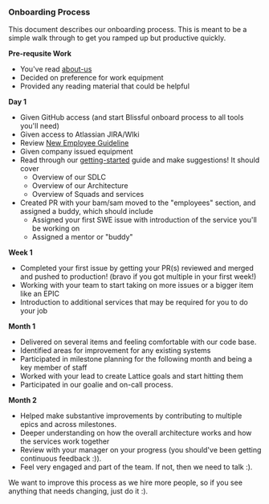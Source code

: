 ### Onboarding Process

This document describes our onboarding process.  This is meant to be a simple walk through to get you ramped up but productive quickly.

__Pre-requsite Work__

* You've read [about-us](https://github.com/packethost/about-us)
* Decided on preference for work equipment
* Provided any reading material that could be helpful

__Day 1__

* Given GitHub access (and start Blissful onboard process to all tools you'll need)
* Given access to Atlassian JIRA/WIki
* Review [New Employee Guideline](https://packet.atlassian.net/wiki/spaces/ID/pages/33169/New+Employee+Guide)
* Given company issued equipment
* Read through our [getting-started](https://github.com/packethost/getting-started) guide and make suggestions!  It should cover
  * Overview of our SDLC
  * Overview of our Architecture
  * Overview of Squads and services
* Created PR with your bam/sam moved to the "employees" section, and assigned a buddy, which should include
  * Assigned your first SWE issue with introduction of the service you'll be working on
  * Assigned a mentor or "buddy"

__Week 1__

* Completed your first issue by getting your PR(s) reviewed and merged and pushed to production! (bravo if you got multiple in your first week!)
* Working with your team to start taking on more issues or a bigger item like an EPIC
* Introduction to additional services that may be required for you to do your job

__Month 1__

* Delivered on several items and feeling comfortable with our code base.
* Identified areas for improvement for any existing systems
* Participated in milestone planning for the following month and being a key member of staff
* Worked with your lead to create Lattice goals and start hitting them
* Participated in our goalie and on-call process.

__Month 2__

* Helped make substantive improvements by contributing to multiple epics and across milestones.
* Deeper understanding on how the overall architecture works and how the services work together
* Review with your manager on your progress (you should've been getting continuous feedback :)).
* Feel very engaged and part of the team.  If not, then we need to talk :).


We want to improve this process as we hire more people, so if you see anything that needs changing, just do it :).
